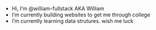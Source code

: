 -  Hi, I’m @william-fullstack AKA William 
-  I’m currently building websites to get me through college
-  I’m currently learning data strutures. wish me luck


<!---
william-fullstack/william-fullstack is a ✨ special ✨ repository because its `README.md` (this file) appears on your GitHub profile.
You can click the Preview link to take a look at your changes.
--->
